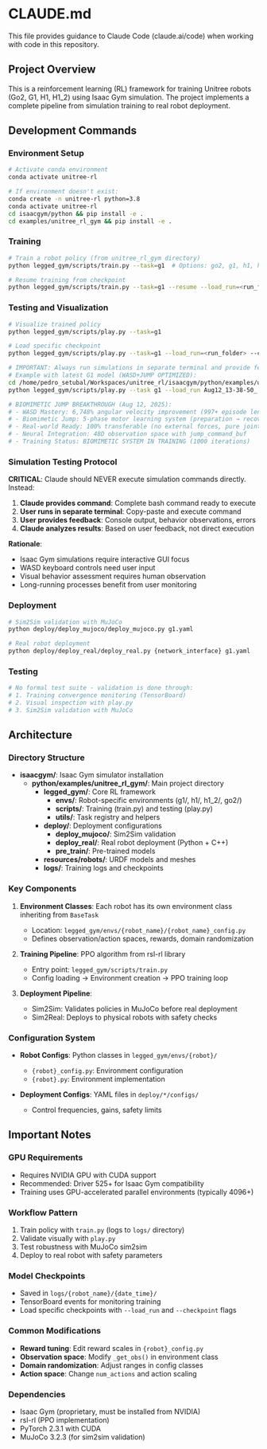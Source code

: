 # CLAUDE.md

This file provides guidance to Claude Code (claude.ai/code) when working with code in this repository.

## Project Overview

This is a reinforcement learning (RL) framework for training Unitree robots (Go2, G1, H1, H1_2) using Isaac Gym simulation. The project implements a complete pipeline from simulation training to real robot deployment.

## Development Commands

### Environment Setup
```bash
# Activate conda environment
conda activate unitree-rl

# If environment doesn't exist:
conda create -n unitree-rl python=3.8
conda activate unitree-rl
cd isaacgym/python && pip install -e .
cd examples/unitree_rl_gym && pip install -e .
```

### Training
```bash
# Train a robot policy (from unitree_rl_gym directory)
python legged_gym/scripts/train.py --task=g1  # Options: go2, g1, h1, h1_2

# Resume training from checkpoint
python legged_gym/scripts/train.py --task=g1 --resume --load_run=<run_folder> --checkpoint=<checkpoint_number>
```

### Testing and Visualization
```bash
# Visualize trained policy
python legged_gym/scripts/play.py --task=g1

# Load specific checkpoint
python legged_gym/scripts/play.py --task=g1 --load_run=<run_folder> --checkpoint=<checkpoint_number>

# IMPORTANT: Always run simulations in separate terminal and provide feedback
# Example with latest G1 model (WASD+JUMP OPTIMIZED):
cd /home/pedro_setubal/Workspaces/unitree_rl/isaacgym/python/examples/unitree_rl_gym
python legged_gym/scripts/play.py --task g1 --load_run Aug12_13-38-50_ --checkpoint 1000 --num_envs 1

# BIOMIMETIC JUMP BREAKTHROUGH (Aug 12, 2025):
# - WASD Mastery: 6,748% angular velocity improvement (997+ episode length)  
# - Biomimetic Jump: 5-phase motor learning system (preparation → recovery)
# - Real-world Ready: 100% transferable (no external forces, pure joint control)
# - Neural Integration: 48D observation space with jump_command_buf
# - Training Status: BIOMIMETIC SYSTEM IN TRAINING (1000 iterations)
```

### Simulation Testing Protocol
**CRITICAL**: Claude should NEVER execute simulation commands directly. Instead:

1. **Claude provides command**: Complete bash command ready to execute
2. **User runs in separate terminal**: Copy-paste and execute command
3. **User provides feedback**: Console output, behavior observations, errors
4. **Claude analyzes results**: Based on user feedback, not direct execution

**Rationale**: 
- Isaac Gym simulations require interactive GUI focus
- WASD keyboard controls need user input
- Visual behavior assessment requires human observation
- Long-running processes benefit from user monitoring

### Deployment
```bash
# Sim2Sim validation with MuJoCo
python deploy/deploy_mujoco/deploy_mujoco.py g1.yaml

# Real robot deployment
python deploy/deploy_real/deploy_real.py {network_interface} g1.yaml
```

### Testing
```bash
# No formal test suite - validation is done through:
# 1. Training convergence monitoring (TensorBoard)
# 2. Visual inspection with play.py
# 3. Sim2Sim validation with MuJoCo
```

## Architecture

### Directory Structure
- **isaacgym/**: Isaac Gym simulator installation
  - **python/examples/unitree_rl_gym/**: Main project directory
    - **legged_gym/**: Core RL framework
      - **envs/**: Robot-specific environments (g1/, h1/, h1_2/, go2/)
      - **scripts/**: Training (train.py) and testing (play.py)
      - **utils/**: Task registry and helpers
    - **deploy/**: Deployment configurations
      - **deploy_mujoco/**: Sim2Sim validation
      - **deploy_real/**: Real robot deployment (Python + C++)
      - **pre_train/**: Pre-trained models
    - **resources/robots/**: URDF models and meshes
    - **logs/**: Training logs and checkpoints

### Key Components

1. **Environment Classes**: Each robot has its own environment class inheriting from `BaseTask`
   - Location: `legged_gym/envs/{robot_name}/{robot_name}_config.py`
   - Defines observation/action spaces, rewards, domain randomization

2. **Training Pipeline**: PPO algorithm from rsl-rl library
   - Entry point: `legged_gym/scripts/train.py`
   - Config loading → Environment creation → PPO training loop

3. **Deployment Pipeline**: 
   - Sim2Sim: Validates policies in MuJoCo before real deployment
   - Sim2Real: Deploys to physical robots with safety checks

### Configuration System

- **Robot Configs**: Python classes in `legged_gym/envs/{robot}/`
  - `{robot}_config.py`: Environment configuration
  - `{robot}.py`: Environment implementation

- **Deployment Configs**: YAML files in `deploy/*/configs/`
  - Control frequencies, gains, safety limits

## Important Notes

### GPU Requirements
- Requires NVIDIA GPU with CUDA support
- Recommended: Driver 525+ for Isaac Gym compatibility
- Training uses GPU-accelerated parallel environments (typically 4096+)

### Workflow Pattern
1. Train policy with `train.py` (logs to `logs/` directory)
2. Validate visually with `play.py`
3. Test robustness with MuJoCo sim2sim
4. Deploy to real robot with safety parameters

### Model Checkpoints
- Saved in `logs/{robot_name}/{date_time}/` 
- TensorBoard events for monitoring training
- Load specific checkpoints with `--load_run` and `--checkpoint` flags

### Common Modifications
- **Reward tuning**: Edit reward scales in `{robot}_config.py`
- **Observation space**: Modify `_get_obs()` in environment class
- **Domain randomization**: Adjust ranges in config classes
- **Action space**: Change `num_actions` and action scaling

### Dependencies
- Isaac Gym (proprietary, must be installed from NVIDIA)
- rsl-rl (PPO implementation)
- PyTorch 2.3.1 with CUDA
- MuJoCo 3.2.3 (for sim2sim validation)